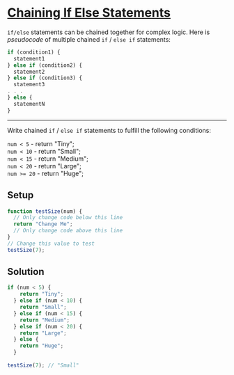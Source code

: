 # [Chaining If Else Statements](https://learn.freecodecamp.org/javascript-algorithms-and-data-structures/basic-javascript/chaining-if-else-statements)

`if/else` statements can be chained together for complex logic. Here is _pseudocode_ of multiple chained `if` / `else if` statements:

```js
if (condition1) {
  statement1
} else if (condition2) {
  statement2
} else if (condition3) {
  statement3
. . .
} else {
  statementN
}
```

---

Write chained `if` / `else if` statements to fulfill the following conditions:

`num < 5` - return "Tiny";  
`num < 10` - return "Small";  
`num < 15` - return "Medium";  
`num < 20` - return "Large";  
`num >= 20` - return "Huge";


## Setup

```js
function testSize(num) {
  // Only change code below this line 
  return "Change Me";
  // Only change code above this line
}
// Change this value to test
testSize(7);
```

## Solution

```js
if (num < 5) {
    return "Tiny";
  } else if (num < 10) {
    return "Small";
  } else if (num < 15) {
    return "Medium";
  } else if (num < 20) {
    return "Large";
  } else {
    return "Huge";
  }
  
testSize(7); // "Small"
```